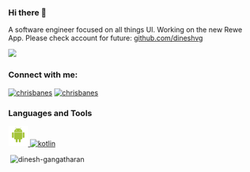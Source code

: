 ### Hi there 👋


A software engineer focused on all things UI. Working on the new Rewe App.
Please check account for future: [github.com/dineshvg](https://github.com/dineshvg)

![](https://github-profile-trophy.vercel.app/?username=rd-dinesh-gangatharan)

### Connect with me:

<p align="left">
<a href="https://www.linkedin.com/in/dineshvg2310/" target="blank"><img align="center" src="https://cdn.jsdelivr.net/npm/simple-icons@3.0.1/icons/linkedin.svg" alt="chrisbanes" height="30" width="40" /></a>
<a href="https://stackoverflow.com/users/5038499/dinesh" target="blank"><img align="center" src="https://cdn.jsdelivr.net/npm/simple-icons@3.0.1/icons/stackoverflow.svg" alt="chrisbanes" height="30" width="40" /></a>
</p>

### Languages and Tools
<p align="left"> <a href="https://developer.android.com" target="_blank"> <img src="https://raw.githubusercontent.com/devicons/devicon/master/icons/android/android-original-wordmark.svg" alt="android" width="40" height="40"/> </a> <a href="https://kotlinlang.org" target="_blank"> <img src="https://www.vectorlogo.zone/logos/kotlinlang/kotlinlang-icon.svg" alt="kotlin" width="40" height="40"/> </a> </p>

<p>&nbsp;<img align="center" src="https://github-readme-stats.vercel.app/api?username=rd-dinesh-gangatharan&count_private=true&show_icons=true&locale=en&include_all_commits=true" alt="dinesh-gangatharan" /></p>

